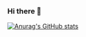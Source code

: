 ### Hi there 👋

[![Anurag's GitHub stats](https://github-readme-stats.vercel.app/api?username=exg1o)](https://github.com/anuraghazra/github-readme-stats)

<!--
**EXG1O/exg1o** is a ✨ _special_ ✨ repository because its `README.md` (this file) appears on your GitHub profile.

Here are some ideas to get you started:

- 🔭 I’m currently working on ...
- 🌱 I’m currently learning ...
- 👯 I’m looking to collaborate on ...
- 🤔 I’m looking for help with ...
- 💬 Ask me about ...
- 📫 How to reach me: ...
- 😄 Pronouns: ...
- ⚡ Fun fact: ...
-->
